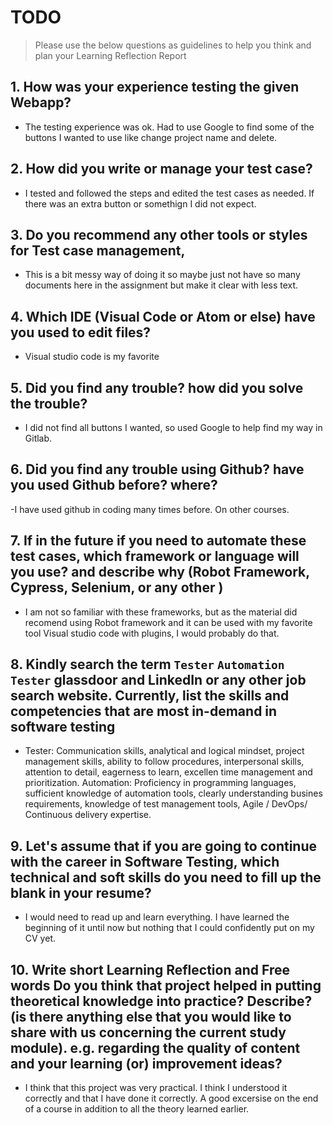 
# TODO


> Please use the below questions as guidelines to help you think and plan your Learning Reflection Report

## 1. How was your experience testing the given Webapp?
- The testing experience was ok. Had to use Google to find some of the buttons I wanted to use like change project name and delete.

## 2. How did you write or manage your test case?
- I tested and followed the steps and edited the test cases as needed. If there was an extra button or somethign I did not expect.  

## 3. Do you recommend any other tools or styles for Test case management, 
 - This is a bit messy way of doing it so maybe just not have so many documents here in the assignment but make it clear with less text.

## 4. Which IDE (Visual Code or Atom or else) have you used to edit files?
- Visual studio code is my favorite

## 5. Did you find any trouble? how did you solve the trouble?
- I did not find all buttons I wanted, so used Google to help find my way in Gitlab.

## 6. Did you find any trouble using Github? have you used Github before? where?
-I have used github in coding many times before. On other courses.

## 7. If in the future if you need to automate these test cases, which framework or language will you use? and describe why (Robot Framework, Cypress, Selenium, or any other )
- I am not so familiar with these frameworks, but as the material did recomend using Robot framework and it can be used with my favorite tool Visual studio code with plugins, I would probably do that. 

## 8. Kindly search the term `Tester` `Automation Tester` glassdoor and LinkedIn or any other job search website. Currently, list the skills and competencies that are most in-demand in software testing
- Tester: Communication skills, analytical and logical mindset, project management skills, ability to follow procedures, interpersonal skills, attention to detail, eagerness to learn, excellen time management and prioritization.
Automation: Proficiency in programming languages, sufficient knowledge of automation tools, clearly understanding busines requirements, knowledge of test management tools, Agile / DevOps/ Continuous delivery expertise.

## 9. **Let's assume** that if you are going to continue with the career in Software Testing, which technical and soft skills do you need to fill up the blank in your resume?
- I would need to read up and learn everything. I have learned the beginning of it until now but nothing that I could confidently put on my CV yet. 

## 10. Write short Learning Reflection and  Free words Do you think that project helped in putting theoretical knowledge into practice? Describe? (is there anything else that you would like to share with us concerning the current study module). e.g. regarding the quality of content and your learning (or) improvement ideas? 
- I think that this project was very practical. I think I understood it correctly and that I have done it correctly. A good excersise on the end of a course in addition to all the theory learned earlier.




 





